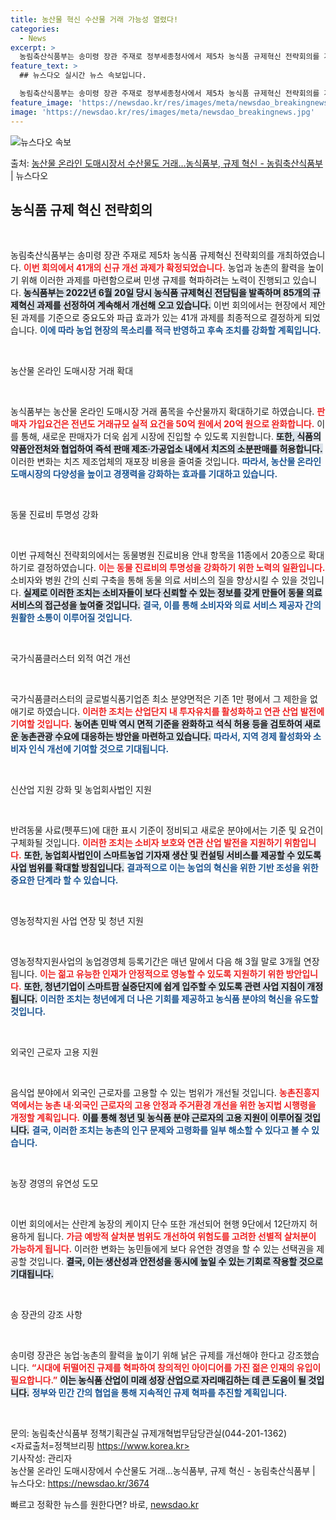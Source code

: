 ```yaml
---
title: 농산물 혁신 수산물 거래 가능성 열렸다!
categories:
  - News
excerpt: >
  농림축산식품부는 송미령 장관 주재로 정부세종청사에서 제5차 농식품 규제혁신 전략회의를 개최하고, 농업농촌 활…
feature_text: >
  ## 뉴스다오 실시간 뉴스 속보입니다.

  농림축산식품부는 송미령 장관 주재로 정부세종청사에서 제5차 농식품 규제혁신 전략회의를 개최하고, 농업농촌 활…
feature_image: 'https://newsdao.kr/res/images/meta/newsdao_breakingnews.jpg'
image: 'https://newsdao.kr/res/images/meta/newsdao_breakingnews.jpg'
---
```


![뉴스다오 속보](https://newsdao.kr/res/images/meta/newsdao_breakingnews.jpg)

<p>출처: <a href="https://newsdao.kr/3674" rel="dofollow">농산물 온라인 도매시장서 수산물도 거래…농식품부, 규제 혁신 - 농림축산식품부</a> | 뉴스다오</p>

<h2 data-ke-size="size26">농식품 규제 혁신 전략회의</h2>
<p data-ke-size="size16">&nbsp;</p>

농림축산식품부는 송미령 장관 주재로 제5차 농식품 규제혁신 전략회의를 개최하였습니다. <b><span style="color: #ee2323;">이번 회의에서 41개의 신규 개선 과제가 확정되었습니다.</span></b> 농업과 농촌의 활력을 높이기 위해 이러한 과제를 마련함으로써 민생 규제를 혁파하려는 노력이 진행되고 있습니다. <b><span style="background-color: #21538527;">농식품부는 2022년 6월 20일 당시 농식품 규제혁신 전담팀을 발족하며 85개의 규제혁신 과제를 선정하여 계속해서 개선해 오고 있습니다.</span></b> 이번 회의에서는 현장에서 제안된 과제를 기준으로 중요도와 파급 효과가 있는 41개 과제를 최종적으로 결정하게 되었습니다. <b><span style="color: #1a5490;">이에 따라 농업 현장의 목소리를 적극 반영하고 후속 조치를 강화할 계획입니다.</span></b>

<p data-ke-size="size16">&nbsp;</p>

농산물 온라인 도매시장 거래 확대

<p data-ke-size="size16">&nbsp;</p>

농식품부는 농산물 온라인 도매시장 거래 품목을 수산물까지 확대하기로 하였습니다. <b><span style="color: #ee2323;">판매자 가입요건은 전년도 거래규모 실적 요건을 50억 원에서 20억 원으로 완화합니다.</span></b> 이를 통해, 새로운 판매자가 더욱 쉽게 시장에 진입할 수 있도록 지원합니다. <b><span style="background-color: #21538527;">또한, 식품의약품안전처와 협업하여 즉석 판매 제조·가공업소 내에서 치즈의 소분판매를 허용합니다.</span></b> 이러한 변화는 치즈 제조업체의 재포장 비용을 줄여줄 것입니다. <b><span style="color: #1a5490;">따라서, 농산물 온라인 도매시장의 다양성을 높이고 경쟁력을 강화하는 효과를 기대하고 있습니다.</span></b>

<p data-ke-size="size16">&nbsp;</p>

동물 진료비 투명성 강화

<p data-ke-size="size16">&nbsp;</p>

이번 규제혁신 전략회의에서는 동물병원 진료비용 안내 항목을 11종에서 20종으로 확대하기로 결정하였습니다. <b><span style="color: #ee2323;">이는 동물 진료비의 투명성을 강화하기 위한 노력의 일환입니다.</span></b> 소비자와 병원 간의 신뢰 구축을 통해 동물 의료 서비스의 질을 향상시킬 수 있을 것입니다. <b><span style="background-color: #21538527;">실제로 이러한 조치는 소비자들이 보다 신뢰할 수 있는 정보를 갖게 만들어 동물 의료 서비스의 접근성을 높여줄 것입니다.</span></b> <b><span style="color: #1a5490;">결국, 이를 통해 소비자와 의료 서비스 제공자 간의 원활한 소통이 이루어질 것입니다.</span></b>

<p data-ke-size="size16">&nbsp;</p>

국가식품클러스터 외적 여건 개선

<p data-ke-size="size16">&nbsp;</p>

국가식품클러스터의 글로벌식품기업존 최소 분양면적은 기존 1만 평에서 그 제한을 없애기로 하였습니다. <b><span style="color: #ee2323;">이러한 조치는 산업단지 내 투자유치를 활성화하고 연관 산업 발전에 기여할 것입니다.</span></b> <b><span style="background-color: #21538527;">농어촌 민박 역시 면적 기준을 완화하고 석식 허용 등을 검토하여 새로운 농촌관광 수요에 대응하는 방안을 마련하고 있습니다.</span></b> <b><span style="color: #1a5490;">따라서, 지역 경제 활성화와 소비자 인식 개선에 기여할 것으로 기대됩니다.</span></b>

<p data-ke-size="size16">&nbsp;</p>

신산업 지원 강화 및 농업회사법인 지원

<p data-ke-size="size16">&nbsp;</p>

반려동물 사료(펫푸드)에 대한 표시 기준이 정비되고 새로운 분야에서는 기준 및 요건이 구체화될 것입니다. <b><span style="color: #ee2323;">이러한 조치는 소비자 보호와 연관 산업 발전을 지원하기 위함입니다.</span></b> <b><span style="background-color: #21538527;">또한, 농업회사법인이 스마트농업 기자재 생산 및 컨설팅 서비스를 제공할 수 있도록 사업 범위를 확대할 방침입니다.</span></b> <b><span style="color: #1a5490;">결과적으로 이는 농업의 혁신을 위한 기반 조성을 위한 중요한 단계라 할 수 있습니다.</span></b>

<p data-ke-size="size16">&nbsp;</p>

영농정착지원 사업 연장 및 청년 지원

<p data-ke-size="size16">&nbsp;</p>

영농정착지원사업의 농업경영체 등록기간은 매년 말에서 다음 해 3월 말로 3개월 연장됩니다. <b><span style="color: #ee2323;">이는 젊고 유능한 인재가 안정적으로 영농할 수 있도록 지원하기 위한 방안입니다.</span></b> <b><span style="background-color: #21538527;">또한, 청년기업이 스마트팜 실증단지에 쉽게 입주할 수 있도록 관련 사업 지침이 개정됩니다.</span></b> <b><span style="color: #1a5490;">이러한 조치는 청년에게 더 나은 기회를 제공하고 농식품 분야의 혁신을 유도할 것입니다.</span></b>

<p data-ke-size="size16">&nbsp;</p>

외국인 근로자 고용 지원

<p data-ke-size="size16">&nbsp;</p>

음식업 분야에서 외국인 근로자를 고용할 수 있는 범위가 개선될 것입니다. <b><span style="color: #ee2323;">농촌진흥지역에서는 농촌 내·외국인 근로자의 고용 안정과 주거환경 개선을 위한 농지법 시행령을 개정할 계획입니다.</span></b> <b><span style="background-color: #21538527;">이를 통해 청년 및 농식품 분야 근로자의 고용 지원이 이루어질 것입니다.</span></b> <b><span style="color: #1a5490;">결국, 이러한 조치는 농촌의 인구 문제와 고령화를 일부 해소할 수 있다고 볼 수 있습니다.</span></b>

<p data-ke-size="size16">&nbsp;</p>

농장 경영의 유연성 도모

<p data-ke-size="size16">&nbsp;</p>

이번 회의에서는 산란계 농장의 케이지 단수 또한 개선되어 현행 9단에서 12단까지 허용하게 됩니다. <b><span style="color: #ee2323;">가금 예방적 살처분 범위도 개선하여 위험도를 고려한 선별적 살처분이 가능하게 됩니다.</span></b> 이러한 변화는 농민들에게 보다 유연한 경영을 할 수 있는 선택권을 제공할 것입니다. <b><span style="background-color: #21538527;">결국, 이는 생산성과 안전성을 동시에 높일 수 있는 기회로 작용할 것으로 기대됩니다.</span></b>

<p data-ke-size="size16">&nbsp;</p>

송 장관의 강조 사항

<p data-ke-size="size16">&nbsp;</p>

송미령 장관은 농업·농촌의 활력을 높이기 위해 낡은 규제를 개선해야 한다고 강조했습니다. <b><span style="color: #ee2323;">“시대에 뒤떨어진 규제를 혁파하여 창의적인 아이디어를 가진 젊은 인재의 유입이 필요합니다.”</span></b> <b><span style="background-color: #21538527;">이는 농식품 산업이 미래 성장 산업으로 자리매김하는 데 큰 도움이 될 것입니다.</span></b> <b><span style="color: #1a5490;">정부와 민간 간의 협업을 통해 지속적인 규제 혁파를 추진할 계획입니다.</span></b>

<p data-ke-size="size16">&nbsp;</p>

문의: 농림축산식품부 정책기획관실 규제개혁법무담당관실(044-201-1362)  
<자료출처=정책브리핑 https://www.korea.kr>  
기사작성: 관리자  
농산물 온라인 도매시장에서 수산물도 거래…농식품부, 규제 혁신 - 농림축산식품부 | 뉴스다오: https://newsdao.kr/3674 

빠르고 정확한 뉴스를 원한다면? 바로, <a href="https://newsdao.kr" rel="dofollow">newsdao.kr</a>


